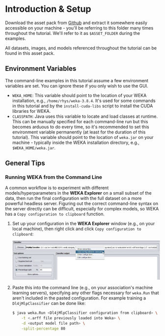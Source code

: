 # Introduction & Setup

Download the asset pack from [Github](https://github.com/Waikato/wekaDeeplearning4j/releases/download/asset-pack/WDL4J-Assets.zip) and extract it somewhere easily accessible on your machine - you'll be referring to this folder many times throughout the tutorial.
We'll refer to it as `$ASSET_FOLDER` during the examples.

All datasets, images, and models referenced throughout the tutorial can be found in this asset pack.

## Environment Variables

The command-line examples in this tutorial assume a few environment variables are set. You can ignore these if you only wish to use the GUI.

- `WEKA_HOME`: This variable should point to the location of your WEKA installation, e.g., `/home/rhys/weka-3.8.4`. It's used for some commands in this tutorial and by the `install-cuda-libs` script to install the CUDA libraries for WEKA.
- `CLASSPATH`: Java uses this variable to locate and load classes at runtime. This can be manually specified for each command-line run but this becomes arduous to do every time, so it's recommended to set this environment variable permanently (at least for the duration of this tutorial). This variable should point to the location of `weka.jar` on your machine - typically inside the WEKA installation directory, e.g., `$WEKA_HOME/weka.jar`.

## General Tips

### Running WEKA from the Command Line

A common workflow is to experiment with different models/hyperparameters in the **WEKA Explorer** on a small subset of the data,
then run the final configuration with the full dataset on a more powerful headless server. Figuring out the correct command-line syntax on the server directly can be difficult, especially for complex models, so WEKA has a `Copy configuration to clipboard` function.

1. Set up your configuration in the **WEKA Explorer** window (e.g., on your local machine), then right click and click `Copy configuration to clipboard`:

   ![Copy configuration to clipboard example](../img/introduction/CopyConfiguration.png)
   
2. Paste this into the command line (e.g., on your association's machine learning servers), specifying any other flags necessary for `weka.Run` that aren't included in the pasted configuration. For example training a `Dl4jMlpClassifier` can be done like:

    ```bash
    $ java weka.Run <Dl4jMlpClassifier configuration from clipboard> \
        -t <.arff file previously loaded into Weka> \
        -d <output model file path> \
        -split-percentage 80
    ```
